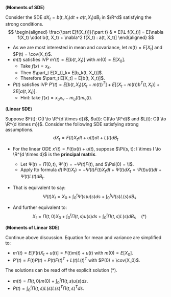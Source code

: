 (**Moments of SDE**)

Consider the SDE $dX_t = b(t, X_t) dt + \sigma(t, X_t)d B_t$ in $\R^d$ satisfying the strong conditions.
$$
\begin{aligned}
\frac{\part E[f(X_t)]}{\part t} & = E[\L f(X_t)] = E[\nabla f(X_t) \cdot b(t, X_t) + \nabla^2 f(X_t) : a(t, X_t)]
\end{aligned}
$$

- As we are most interested in mean and covariance, let $m(t) = E[X_t]$ and $P(t) = \cov(X_t)$.
- $m(t)$ satisfies IVP $m'(t) = E[b(t, X_t)]$ with $m(0) = E[X_0]$.
  - Take $f(x) = x_k$.
  - Then $\part_t E[X_t]_k= E[b_k(t, X_t)]$.
  - Therefore $\part_t E[X_t] = E[b(t, X_t)]$.
- $P(t)$ satisfies IVP $P'(t) = E[b(t, X_t)(X_t - m(t))^T] + E[(X_t - m(t))b^T(t, X_t)] + 2E[a(t, X_t)]$.
  - Hint: take $f(x) = x_u x_v - m_u(t)m_v(t)$.

(**Linear SDE**)

Suppose $F(t): C(I \to \R^{d \times d})$, $u(t): C(I\to \R^d)$ and $L(t): C(I \to \R^{d \times m})$. Consider the following SDE satisfying strong assumptions.
$$
dX_t = F(t)X_t dt + u(t) dt + L(t) dB_t
$$

- For the linear ODE $x'(t) = F(t)x(t) + u(t)$, suppose $\Pi(s, t): I \times I \to \R^{d \times d}$ is the **principal matrix**.

  - Let $\Psi(t) = \Pi(0, t)$, $\Psi'(t) = -\Psi(t)F(t)$, and $\Psi(0) = \I$.
  - Apply Ito formula $d(\Psi(t)X_t) = -\Psi(t)F(t) X_t dt + \Psi(t) dX_t = \Psi(t)u(t) dt + \Psi(t)L(t) dB_t$.

- That is equivalent to say:
  $$
  \Psi(t)X_t = X_0 + \int_{0}^t \Psi(s) u(s) ds + \int_0^t \Psi(s) L(s) dB_s
  $$

- And further equivalent to:
  $$
  X_t = \Pi(t, 0)X_0 + \int_0^t \Pi(t, s) u(s) ds + \int_0^t \Pi(t, s) L(s) dB_s \quad (*)
  $$

(**Moments of Linear SDE**)

Continue above discussion. Equation for mean and variance are simplified to:

- $m'(t) = E[F(t) X_t + u(t)] = F(t) m(t) + u(t)$ with $m(0) = E[X_0]$.
- $P'(t) = F(t)P(t) + P(t) F(t)^T + L(t)L(t)^T$ with $P(0) = \cov(X_0)$.

The solutions can be read off the explicit solution $(*)$.

- $m(t) = \Pi(t, 0) m(0) + \int_0^t \Pi(t, s)u(s) ds$.
- $P(t) = \int_0^t \Pi(t, s)L(s) L(s)^T \Pi(t, s)^T ds$.